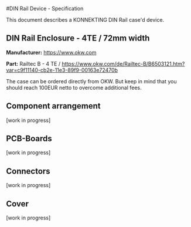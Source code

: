 #DIN Rail Device - Specification

This document describes a KONNEKTING DIN Rail case'd device.

## DIN Rail Enclosure - 4TE / 72mm width

**Manufacturer:** https://www.okw.com

**Part:** Railtec B - 4 TE / https://www.okw.com/de/Railtec-B/B6503121.htm?var=c9f11140-cb2e-11e3-89f9-00163e72470b

The case can be ordered directly from OKW. But keep in mind that you should reach 100EUR netto to overcome additional fees.

## Component arrangement
[work in progress]

## PCB-Boards
[work in progress]

## Connectors
[work in progress]

## Cover
[work in progress]

